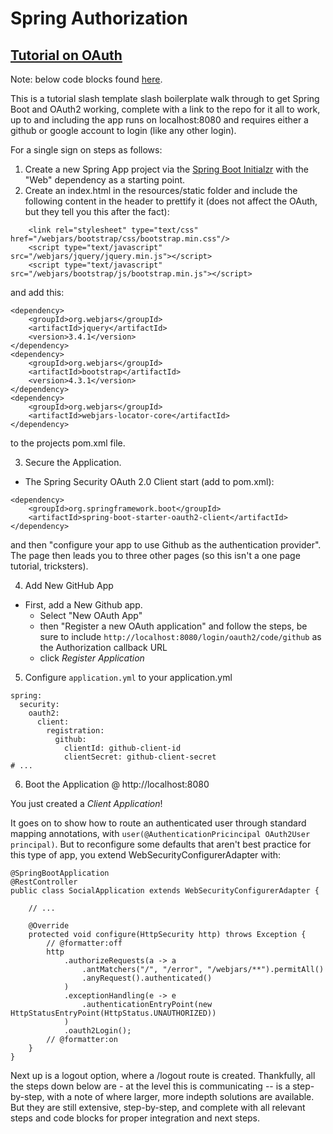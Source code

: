 # Spring Authorization

## [Tutorial on OAuth](https://spring.io/guides/tutorials/spring-boot-oauth2)
Note: below code blocks found [here](https://spring.io/guides/tutorials/spring-boot-oauth2).

This is a tutorial slash template slash boilerplate walk through to get Spring Boot and OAuth2 working, complete with a link to the repo for it all to work, up to and including the app runs on localhost:8080 and requires either a github or google account to login (like any other login).

For a single sign on steps as follows:

1. Create a new Spring App project via the [Spring Boot Initialzr](https://start.spring.io) with the "Web" dependency as a starting point.
2. Create an index.html in the resources/static folder and include the following content in the header to prettify it (does not affect the OAuth, but they tell you this after the fact): 
```
    <link rel="stylesheet" type="text/css" href="/webjars/bootstrap/css/bootstrap.min.css"/>
    <script type="text/javascript" src="/webjars/jquery/jquery.min.js"></script>
    <script type="text/javascript" src="/webjars/bootstrap/js/bootstrap.min.js"></script>
```

and add this:
```
<dependency>
	<groupId>org.webjars</groupId>
	<artifactId>jquery</artifactId>
	<version>3.4.1</version>
</dependency>
<dependency>
	<groupId>org.webjars</groupId>
	<artifactId>bootstrap</artifactId>
	<version>4.3.1</version>
</dependency>
<dependency>
	<groupId>org.webjars</groupId>
	<artifactId>webjars-locator-core</artifactId>
</dependency>
```
to the projects pom.xml file.

3. Secure the Application.
- The Spring Security OAuth 2.0 Client start (add to pom.xml):
```
<dependency>
	<groupId>org.springframework.boot</groupId>
	<artifactId>spring-boot-starter-oauth2-client</artifactId>
</dependency>
```
and then "configure your app to use Github as the authentication provider". The page then leads you to three other pages (so this isn't a one page tutorial, tricksters).

4. Add New GitHub App
- First, add a New Github app.
  - Select "New OAuth App"
  - then "Register a new OAuth application" and follow the steps, be sure to include ```http://localhost:8080/login/oauth2/code/github``` as the Authorization callback URL
  - click _Register Application_
  
5. Configure ```application.yml```
to your application.yml
```
spring:
  security:
    oauth2:
      client:
        registration:
          github:
            clientId: github-client-id
            clientSecret: github-client-secret
# ...
```

6. Boot the Application @ http://localhost:8080

You just created a _Client Application_!

It goes on to show how to route an authenticated user through standard mapping annotations, with ```user(@AuthenticationPricincipal OAuth2User principal)```.
But to reconfigure some defaults that aren't best practice for this type of app, you extend WebSecurityConfigurerAdapter with:
```
@SpringBootApplication
@RestController
public class SocialApplication extends WebSecurityConfigurerAdapter {

    // ...

    @Override
    protected void configure(HttpSecurity http) throws Exception {
    	// @formatter:off
        http
            .authorizeRequests(a -> a
                .antMatchers("/", "/error", "/webjars/**").permitAll()
                .anyRequest().authenticated()
            )
            .exceptionHandling(e -> e
                .authenticationEntryPoint(new HttpStatusEntryPoint(HttpStatus.UNAUTHORIZED))
            )
            .oauth2Login();
        // @formatter:on
    }
}
```
Next up is a logout option, where a /logout route is created.
Thankfully, all the steps down below are - at the level this is communicating -- is a step-by-step, with a note of where larger, more indepth solutions are available. But they are still extensive, step-by-step, and complete with all relevant steps and code blocks for proper integration and next steps.
